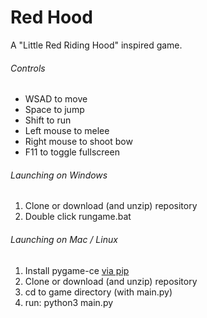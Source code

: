 <h1>Red Hood</h1>
<p>A "Little Red Riding Hood" inspired game.</p>
<h6>Controls</h6>
<ul>
  <li>WSAD to move</li>
  <li>Space to jump</li>
  <li>Shift to run</li>
  <li>Left mouse to melee</li>
  <li>Right mouse to shoot bow</li>
  <li>F11 to toggle fullscreen</li>
</ul>

<h6>Launching on Windows</h6>
<ol>
  <li>Clone or download (and unzip) repository</li>
  <li>Double click rungame.bat</li>
</ol>

<h6>Launching on Mac / Linux</h6>
<ol>
  <li>Install pygame-ce <a href="https://docs.python.org/3/installing/index.html">via pip</a></li>
  <li>Clone or download (and unzip) repository</li>
  <li>cd to game directory (with main.py)</li>
  <li>run: python3 main.py</li>
</ol>
